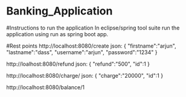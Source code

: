# Banking_Application

#Instructions to run the application
In eclipse/spring tool suite run the application using run as spring boot app.

#Rest points
http://localhost:8080/create
json: {
	"firstname":"arjun",
	"lastname":"dass",
	"username":"arjun",
	"password":"1234"
}

http://loalhost:8080/refund
json: {
	"refund":"500",
	"id":1
}

http://localhost:8080/charge/
json: {
	"charge":"20000", "id":1
}

http://localhost:8080/balance/1


